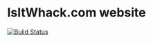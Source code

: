 # IsItWhack.com website

[![Build Status](https://travis-ci.org/IsItWhack/IsItWhack-Website.svg?branch=master)](https://travis-ci.org/IsItWhack/IsItWhack-Website)
